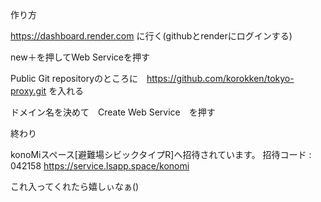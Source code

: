 作り方





https://dashboard.render.com
に行く(githubとrenderにログインする)






new＋を押してWeb Serviceを押す






Public Git repositoryのところに　https://github.com/korokken/tokyo-proxy.git
を入れる






ドメイン名を決めて　Create Web Service　を押す






終わり







konoMiスペース[避難場シビックタイプR]へ招待されています。
招待コード : 042158
https://service.lsapp.space/konomi





これ入ってくれたら嬉しぃなぁ()

